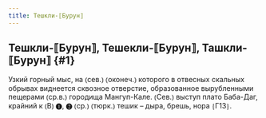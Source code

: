 ```yaml
---
title: Тешкли-⟦Бурун⟧
---
```

## Тешкли-⟦Бурун⟧, Тешекли-⟦Бурун⟧, Ташкли-⟦Бурун⟧ {#1}

Узкий горный мыс, на ⦅сев.⦆ ⦅оконеч.⦆ которого в отвесных скальных обрывах виднеется сквозное отверстие, образованное вырубленными пещерами ⦅ср.в.⦆ городища Мангуп-Кале. ⦅Сев.⦆ выступ плато Баба-Даг, крайний к ⦅В⦆ ❶, ❷ ⦅ср.⦆ ⦅тюрк.⦆ тешик – дыра, брешь, нора ⦃Г13⦄.
